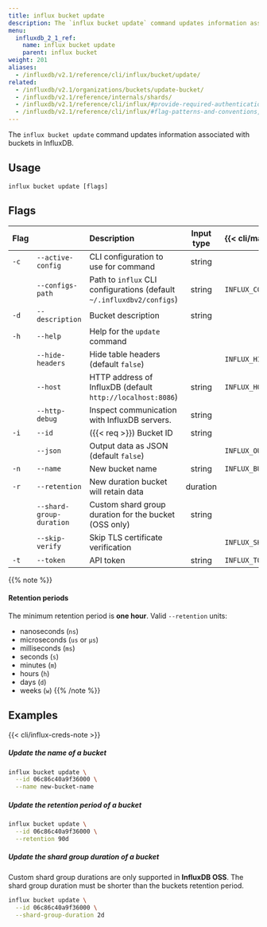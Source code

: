 ```yaml
---
title: influx bucket update
description: The `influx bucket update` command updates information associated with buckets in InfluxDB.
menu:
  influxdb_2_1_ref:
    name: influx bucket update
    parent: influx bucket
weight: 201
aliases:
  - /influxdb/v2.1/reference/cli/influx/bucket/update/
related:
  - /influxdb/v2.1/organizations/buckets/update-bucket/
  - /influxdb/v2.1/reference/internals/shards/  
  - /influxdb/v2.1/reference/cli/influx/#provide-required-authentication-credentials, influx CLI—Provide required authentication credentials
  - /influxdb/v2.1/reference/cli/influx/#flag-patterns-and-conventions, influx CLI—Flag patterns and conventions
---
```


The `influx bucket update` command updates information associated with buckets in InfluxDB.

## Usage
```
influx bucket update [flags]
```

## Flags
| Flag |                          | Description                                                           | Input type | {{< cli/mapped >}}    |
|:-----|:-------------------------|:----------------------------------------------------------------------|:----------:|:----------------------|
| `-c` | `--active-config`        | CLI configuration to use for command                                  | string     |                       |
|      | `--configs-path`         | Path to `influx` CLI configurations (default `~/.influxdbv2/configs`) | string     | `INFLUX_CONFIGS_PATH` |
| `-d` | `--description`          | Bucket description                                                    | string     |                       |
| `-h` | `--help`                 | Help for the `update` command                                         |            |                       |
|      | `--hide-headers`         | Hide table headers (default `false`)                                  |            | `INFLUX_HIDE_HEADERS` |
|      | `--host`                 | HTTP address of InfluxDB (default `http://localhost:8086`)            | string     | `INFLUX_HOST`         |
|      | `--http-debug`           | Inspect communication with InfluxDB servers.                          | string     |                       |
| `-i` | `--id`                   | ({{< req >}}) Bucket ID                                               | string     |                       |
|      | `--json`                 | Output data as JSON (default `false`)                                 |            | `INFLUX_OUTPUT_JSON`  |
| `-n` | `--name`                 | New bucket name                                                       | string     | `INFLUX_BUCKET_NAME`  |
| `-r` | `--retention`            | New duration bucket will retain data                                  | duration   |                       |
|      | `--shard-group-duration` | Custom shard group duration for the bucket (OSS only)                 | string     |                       |
|      | `--skip-verify`          | Skip TLS certificate verification                                     |            | `INFLUX_SKIP_VERIFY`  |
| `-t` | `--token`                | API token                                                             | string     | `INFLUX_TOKEN`        |

{{% note %}}
#### Retention periods
The minimum retention period is **one hour**. Valid `--retention` units:

- nanoseconds (`ns`)
- microseconds (`us` or `µs`)
- milliseconds (`ms`)
- seconds (`s`)
- minutes (`m`)
- hours (`h`)
- days (`d`)
- weeks (`w`)
{{% /note %}}

## Examples

{{< cli/influx-creds-note >}}

##### Update the name of a bucket
```sh
influx bucket update \
  --id 06c86c40a9f36000 \
  --name new-bucket-name
```

##### Update the retention period of a bucket
```sh
influx bucket update \
  --id 06c86c40a9f36000 \
  --retention 90d
```

##### Update the shard group duration of a bucket
Custom shard group durations are only supported in **InfluxDB OSS**.
The shard group duration must be shorter than the buckets retention period.

```sh
influx bucket update \
  --id 06c86c40a9f36000 \
  --shard-group-duration 2d
```
